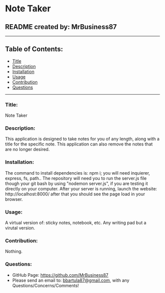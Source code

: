 # Note Taker

## README created by: MrBusiness87

---

## Table of Contents:

- [Title](#Title)
- [Description](#Description)
- [Installation](#Installation)
- [Usage](#Usage)
- [Contribution](#Contribution)
- [Questions](#Questions)

---

### Title:

Note Taker

### Description:

This application is designed to take notes for you of any length, along with a title for the specific note. This application can also remove the notes that are no longer desired.

### Installation:

The command to install dependencies is: npm i; you will need inquierer, express, fs, path..
The repository will need you to run the server.js file though your git bash by using "nodemon server.js", if you are testing it directly on your computer. After your server is running, launch the website: http://localhost:8000/ after that you should see the page load in your browser.

### Usage:

A virtual version of: sticky notes, notebook, etc. Any writing pad but a virutal version.

### Contribution:

Nothing.

### Questions:

- GitHub Page: https://github.com/MrBusiness87
- Please send an email to: bbartula87@gmail.com, with any Questions/Concerns/Comments!
